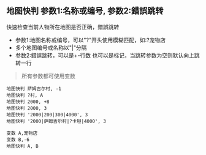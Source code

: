 ## 地图快判 参数1:名称或编号, 参数2:錯誤跳转
快速检查当前人物所在地图是否正确，錯誤跳转


- 参数1:地图名称或编号，可以"?"开头使用模糊匹配，如:?宠物店
- 多个地图编号或名称以"|"分隔
- 参数2:錯誤跳转，可以是+-行数 也可以是标记，当跳转参数为空则默认向上跳转一行



> 所有参数都可使用变数

```
地图快判 萨姆吉尔村, -1
地图快判 ?村, A
地图快判 2000, +8
地图快判 2000, 3
地图快判 '2000|200|300|4000', 3
地图快判 '2000|萨姆吉尔村|?卡坦|4000', 3

变数 A,宠物店
变数 B,-6
地图快判 A, B



```


